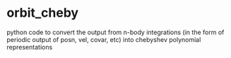 # orbit_cheby 
python code to convert the output from n-body integrations (in the form of periodic output of posn, vel, covar, etc) into chebyshev polynomial representations 

